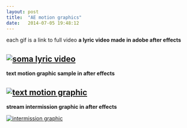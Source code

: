 ```yaml
---
layout: post
title:  "AE motion graphics"
date:   2014-07-05 19:48:12
---
```

each gif is a link to full video
**a lyric video made in adobe after effects**

[![soma lyric video](https://media.giphy.com/media/ZEwO89OzMzGCwCgygy/giphy.gif)](https://www.youtube.com/watch?v=_UGfUzKrPuY)
-----------------------------------------------------------

**text motion graphic sample in after effects**

[![text motion graphic](https://media.giphy.com/media/MDgaBA4y9l96oJ8gEK/giphy.gif)](https://www.youtube.com/watch?v=2aL8CkJbELo)
-----------------------------------------------------------

**stream intermission graphic in after effects**

[![intermission graphic](https://media.giphy.com/media/LoTbQRm7c8PajWiFGC/giphy.gif)](https://www.youtube.com/watch?v=peOBiAp4-zQ)
